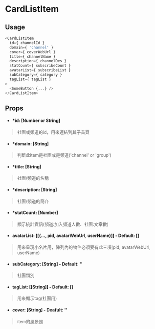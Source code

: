 # CardListItem
## Usage
```javascript
<CardListItem
  id={ channelId }
  domain={ 'channel' }
  cover={ coverWebUrl }
  title={ channelName }
  description={ channelDes }
  statCount={ subscribeCount }
  avatarList={ subscribeList }
  subCategory={ category }
  tagList={ tagList }
>
  <SomeButton {...} />
</CardListItem>
```
## Props
- #### *id: [Number or String]
> 社團或頻道的id，用來連結到其子首頁

- #### *domain: [String]
> 判斷此item是社團或是頻道('channel' or 'group')

- #### *title: [String]
> 社團/頻道的名稱

- #### *description: [String]
> 社團/頻道的簡介

- #### *statCount: [Number]
> 顯示統計資訊(頻道:加入頻道人數、社團:文章數)

- #### avatarList: [[{..., pid, avatarWebUrl, userName}]] - Default: []
> 用來呈現小名片用，陣列內的物件必須要有此三項(pid, avatarWebUrl, userName)

- #### subCategory: [String] - Default: ''
> 社團類別

- #### tagList: [[String]] - Default: []
> 用來顯示tag(社團用)

- #### cover: [String] - Deafult: ''
> item的風景照
